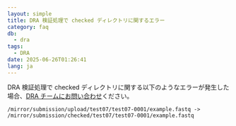 ```yaml
---
layout: simple
title: DRA 検証処理で checked ディレクトリに関するエラー
category: faq
db:
  - dra
tags: 
  - DRA
date: 2025-06-26T01:26:41
lang: ja
---
```


DRA 検証処理で checked ディレクトリに関する以下のようなエラーが発生した場合、[DRA チームにお問い合わせ](/contact-ddbj.html#contact)ください。

```
/mirror/submission/upload/test07/test07-0001/example.fastq -> /mirror/submission/checked/test07/test07-0001/example.fastq
```
